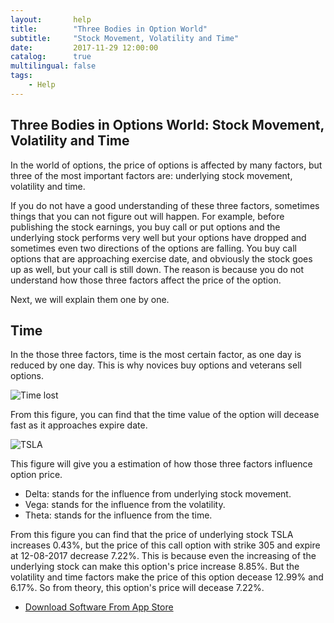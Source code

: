 ```yaml
---
layout:       help
title:        "Three Bodies in Option World"
subtitle:     "Stock Movement, Volatility and Time"
date:         2017-11-29 12:00:00
catalog:      true
multilingual: false
tags:
    - Help
---
```


## Three Bodies in Options World: Stock Movement, Volatility and Time

In the world of options, the price of options is affected by many factors,
but three of the most important factors are: underlying stock movement, volatility and time.

If you do not have a good understanding of these three factors, sometimes things that you can not figure out will happen.
For example, before publishing the stock earnings, you buy call or put options and the underlying stock performs very well but your options have dropped
and sometimes even two directions of the options are falling.
You buy call options that are approaching exercise date, and obviously the stock goes up as well,
but your call is still down. The reason is because you do not understand how those three factors affect the price of the option.

Next, we will explain them one by one.

## Time

In the those three factors, time is the most certain factor, as one day is reduced by one day. This is why novices buy options and veterans sell options.

<img src="{{ site.baseurl }}/img/three/three_time.jpg" alt="Time lost" class="inline"/>

From this figure, you can find that the time value of the option will decease fast as it approaches expire date.

<img src="{{ site.baseurl }}/img/three/three_tsla.jpg" alt="TSLA" class="inline"/>

This figure will give you a estimation of how those three factors influence option price.
* Delta: stands for the influence from underlying stock movement.
* Vega: stands for the influence from the volatility.
* Theta: stands for the influence from the time.

From this figure you can find that the price of underlying stock TSLA increases 0.43%,
but the price of this call option with strike 305 and expire at 12-08-2017 decrease 7.22%.
This is because even the increasing of the underlying stock can make this option's price increase 8.85%.
But the volatility and time factors make the price of this option decease 12.99% and 6.17%.
So from theory, this option's price will decease 7.22%.


-  [Download Software From App Store][1]

[1]: http://itunes.apple.com/us/app/id1228960496







































